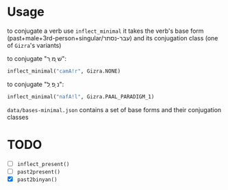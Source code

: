 # Usage

to conjugate a verb use `inflect_minimal` it takes the verb's base form (past+male+3rd-person+singular/עבר-נסתר) and its conjugation class (one of `Gizra`'s variants)

to conjugate "שׁ ָמ ַר":

```python
inflect_minimal("camA!r", Gizra.NONE)
```

to conjugate "נ ָפ ַל":

```python
inflect_minimal("nafA!l", Gizra.PAAL_PARADIGM_1)
```

`data/bases-minimal.json` contains a set of base forms and their conjugation classes

# TODO

- [ ] `inflect_present()`
- [ ] `past2present()`
- [X] `past2binyan()`